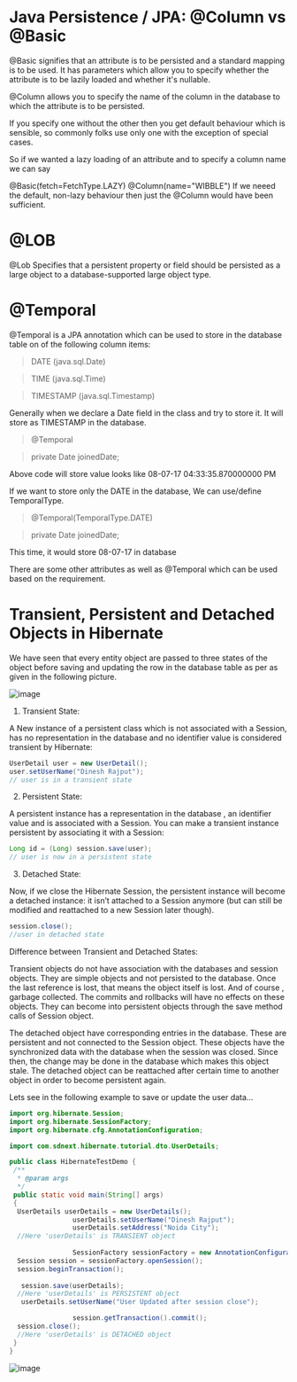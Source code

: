 # Java Persistence / JPA: @Column vs @Basic

@Basic signifies that an attribute is to be persisted and a standard mapping is to be used. It has parameters which allow you to specify whether the attribute is to be lazily loaded and whether it's nullable.

@Column allows you to specify the name of the column in the database to which the attribute is to be persisted.

If you specify one without the other then you get default behaviour which is sensible, so commonly folks use only one with the exception of special cases.

So if we wanted a lazy loading of an attribute and to specify a column name we can say

@Basic(fetch=FetchType.LAZY)
@Column(name="WIBBLE")
If we neeed the default, non-lazy behaviour then just the @Column would have been sufficient.

# @LOB
@Lob Specifies that a persistent property or field should be persisted as a large object to a database-supported large object type.

# @Temporal
@Temporal is a JPA annotation which can be used to store in the database table on of the following column items:

> DATE (java.sql.Date)

> TIME (java.sql.Time)

> TIMESTAMP (java.sql.Timestamp)

Generally when we declare a Date field in the class and try to store it.
It will store as TIMESTAMP in the database.

> @Temporal

> private Date joinedDate;

Above code will store value looks like 08-07-17 04:33:35.870000000 PM

If we want to store only the DATE in the database,
We can use/define TemporalType.

> @Temporal(TemporalType.DATE)

> private Date joinedDate;

This time, it would store 08-07-17 in database

There are some other attributes as well as @Temporal which can be used based on the requirement.

# Transient, Persistent and Detached Objects in Hibernate

We have seen that every entity object are passed to three states of the object before saving and updating the row in the database table as per as given in the following picture.

![image](https://user-images.githubusercontent.com/2530543/184584719-9a7ecb8e-b899-4f6b-8bbb-bc18539da88c.png)

1. Transient State:

A New instance of  a persistent class which is not associated with a Session, has no representation in the database and no identifier value is considered transient by Hibernate:

```java
UserDetail user = new UserDetail();
user.setUserName("Dinesh Rajput");
// user is in a transient state
```

2. Persistent State:

A persistent instance has a representation in the database , an identifier value and is associated with a Session. You can make a transient instance persistent by associating it with a Session:

```java
Long id = (Long) session.save(user);
// user is now in a persistent state
```

3. Detached State:

Now, if we close the Hibernate Session, the persistent instance will become a detached instance: it isn’t attached to a Session anymore (but can still be modified and reattached to a new Session later though).

```java
session.close();
//user in detached state
```

Difference between Transient and Detached States:

Transient objects do not have association with the databases and session objects. They are simple objects and not persisted to the database. Once the last reference is lost, that means the object itself is lost. And of course , garbage collected. The commits and rollbacks will have no effects on these objects. They can become into persistent objects through the save method calls of Session object.

The detached object have corresponding entries in the database. These are persistent and not connected to the Session object. These objects have the synchronized data with the database when the session was closed. Since then, the change may be done in the database which makes this object stale. The detached object can be reattached after certain time to another object in order to become persistent again.

Lets see in the following example to save or update the user data…

```java
import org.hibernate.Session;
import org.hibernate.SessionFactory;
import org.hibernate.cfg.AnnotationConfiguration;

import com.sdnext.hibernate.tutorial.dto.UserDetails;

public class HibernateTestDemo {
 /**
  * @param args
  */
 public static void main(String[] args) 
 {
  UserDetails userDetails = new UserDetails();
                userDetails.setUserName("Dinesh Rajput");
                userDetails.setAddress("Noida City");
  //Here 'userDetails' is TRANSIENT object
  
                SessionFactory sessionFactory = new AnnotationConfiguration().configure().buildSessionFactory();
  Session session = sessionFactory.openSession();
  session.beginTransaction();
  
   session.save(userDetails);
  //Here 'userDetails' is PERSISTENT object
   userDetails.setUserName("User Updated after session close");

                session.getTransaction().commit();
  session.close();
  //Here 'userDetails' is DETACHED object
 }
}
```
![image](https://user-images.githubusercontent.com/2530543/184584825-00f0cf4e-740c-44b2-9ca5-95554cc5623c.png)
